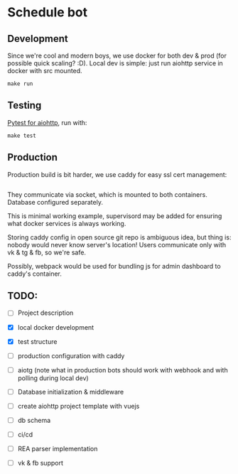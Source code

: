 Schedule bot
====

## Development

Since we're cool and modern boys, we use docker for both dev & prod (for possible quick
scaling? :D). Local dev is simple: just run aiohttp service in docker with src
mounted.

``` shell
make run
```

## Testing

[Pytest for
aiohttp](https://aiohttp.readthedocs.io/en/stable/testing.html#pytest-example),
run with:

``` shell
make test
```

## Production

Production build is bit harder, we use caddy for easy ssl cert management:

``` shell

```

They communicate via socket, which is mounted to both containers. Database
configured separately.

This is minimal working example, supervisord may be added for ensuring what
docker services is always working.

Storing caddy config in open source git repo is ambiguous idea, but thing is:
nobody would never know server's location! Users communicate only with vk & tg &
fb, so we're safe.

Possibly, webpack would be used for bundling js for admin dashboard to caddy's container.

## TODO:

- [ ] Project description
- [X] local docker development
- [X] test structure
- [ ] production configuration with caddy
- [ ] aiotg (note what in production bots should work with webhook and with
      polling during local dev)
- [ ] Database initialization & middleware
- [ ] create aiohttp project template with vuejs
- [ ] db schema

- [ ] ci/cd
- [ ] REA parser implementation
- [ ] vk & fb support
